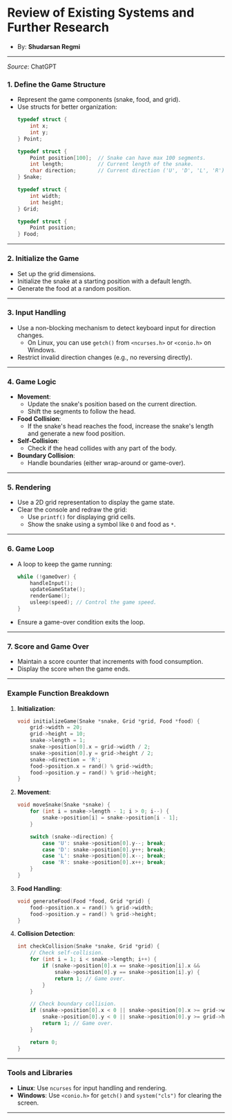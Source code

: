 # Review of Existing Systems and Further Research
- By: **Shudarsan Regmi**


---
*Source*: ChatGPT

### 1. **Define the Game Structure**
   - Represent the game components (snake, food, and grid).
   - Use structs for better organization:
     ```c
     typedef struct {
         int x;
         int y;
     } Point;

     typedef struct {
         Point position[100];  // Snake can have max 100 segments.
         int length;           // Current length of the snake.
         char direction;       // Current direction ('U', 'D', 'L', 'R').
     } Snake;

     typedef struct {
         int width;
         int height;
     } Grid;

     typedef struct {
         Point position;
     } Food;
     ```

---

### 2. **Initialize the Game**
   - Set up the grid dimensions.
   - Initialize the snake at a starting position with a default length.
   - Generate the food at a random position.

---

### 3. **Input Handling**
   - Use a non-blocking mechanism to detect keyboard input for direction changes.
     - On Linux, you can use `getch()` from `<ncurses.h>` or `<conio.h>` on Windows.
   - Restrict invalid direction changes (e.g., no reversing directly).

---

### 4. **Game Logic**
   - **Movement**:
     - Update the snake's position based on the current direction.
     - Shift the segments to follow the head.
   - **Food Collision**:
     - If the snake's head reaches the food, increase the snake's length and generate a new food position.
   - **Self-Collision**:
     - Check if the head collides with any part of the body.
   - **Boundary Collision**:
     - Handle boundaries (either wrap-around or game-over).

---

### 5. **Rendering**
   - Use a 2D grid representation to display the game state.
   - Clear the console and redraw the grid:
     - Use `printf()` for displaying grid cells.
     - Show the snake using a symbol like `O` and food as `*`.

---

### 6. **Game Loop**
   - A loop to keep the game running:
     ```c
     while (!gameOver) {
         handleInput();
         updateGameState();
         renderGame();
         usleep(speed); // Control the game speed.
     }
     ```
   - Ensure a game-over condition exits the loop.

---

### 7. **Score and Game Over**
   - Maintain a score counter that increments with food consumption.
   - Display the score when the game ends.

---

### Example Function Breakdown
1. **Initialization**:
   ```c
   void initializeGame(Snake *snake, Grid *grid, Food *food) {
       grid->width = 20;
       grid->height = 10;
       snake->length = 1;
       snake->position[0].x = grid->width / 2;
       snake->position[0].y = grid->height / 2;
       snake->direction = 'R';
       food->position.x = rand() % grid->width;
       food->position.y = rand() % grid->height;
   }
   ```

2. **Movement**:
   ```c
   void moveSnake(Snake *snake) {
       for (int i = snake->length - 1; i > 0; i--) {
           snake->position[i] = snake->position[i - 1];
       }

       switch (snake->direction) {
           case 'U': snake->position[0].y--; break;
           case 'D': snake->position[0].y++; break;
           case 'L': snake->position[0].x--; break;
           case 'R': snake->position[0].x++; break;
       }
   }
   ```

3. **Food Handling**:
   ```c
   void generateFood(Food *food, Grid *grid) {
       food->position.x = rand() % grid->width;
       food->position.y = rand() % grid->height;
   }
   ```

4. **Collision Detection**:
   ```c
   int checkCollision(Snake *snake, Grid *grid) {
       // Check self-collision.
       for (int i = 1; i < snake->length; i++) {
           if (snake->position[0].x == snake->position[i].x &&
               snake->position[0].y == snake->position[i].y) {
               return 1; // Game over.
           }
       }

       // Check boundary collision.
       if (snake->position[0].x < 0 || snake->position[0].x >= grid->width ||
           snake->position[0].y < 0 || snake->position[0].y >= grid->height) {
           return 1; // Game over.
       }

       return 0;
   }
   ```

---

### Tools and Libraries
- **Linux**: Use `ncurses` for input handling and rendering.
- **Windows**: Use `<conio.h>` for `getch()` and `system("cls")` for clearing the screen.

---
